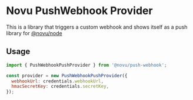 # Novu PushWebhook Provider

This is a library that triggers a custom webhook and shows itself as a push library for [@novu/node](https://github.com/novuhq/novu)

## Usage

```javascript
import { PushWebhookPushProvider } from '@novu/push-webhook';

const provider = new PushWebhookPushProvider({
  webhookUrl: credentials.webhookUrl,
  hmacSecretKey: credentials.secretKey,
});
```
